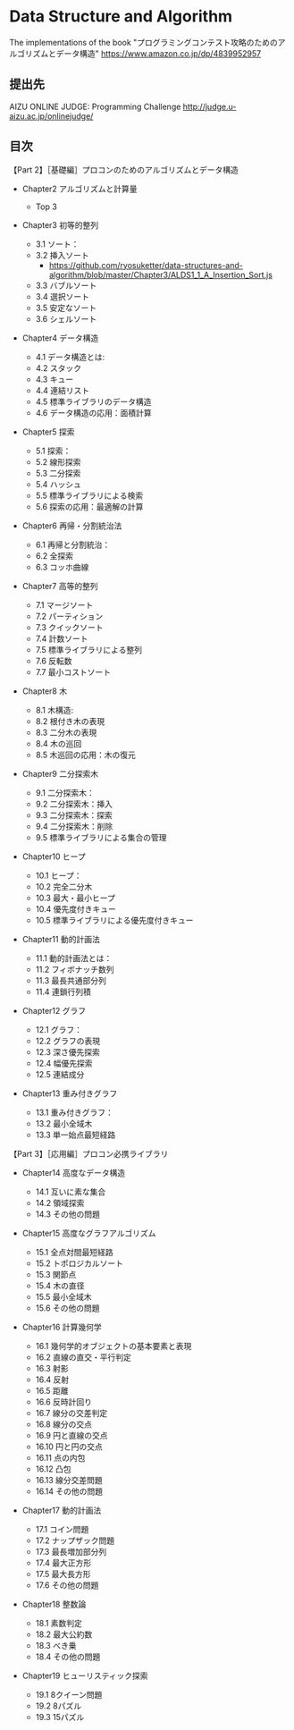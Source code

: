 # Data Structure and Algorithm
The implementations of the book "プログラミングコンテスト攻略のためのアルゴリズムとデータ構造"
https://www.amazon.co.jp/dp/4839952957

## 提出先

AIZU ONLINE JUDGE: Programming Challenge http://judge.u-aizu.ac.jp/onlinejudge/

## 目次

【Part 2】［基礎編］プロコンのためのアルゴリズムとデータ構造

- Chapter2 アルゴリズムと計算量
  - Top 3

- Chapter3 初等的整列
  - 3.1 ソート：
  - 3.2 挿入ソート
    - https://github.com/ryosuketter/data-structures-and-algorithm/blob/master/Chapter3/ALDS1_1_A_Insertion_Sort.js
  - 3.3 バブルソート
  - 3.4 選択ソート
  - 3.5 安定なソート
  - 3.6 シェルソート

- Chapter4 データ構造
  - 4.1 データ構造とは: 
  - 4.2 スタック
  - 4.3 キュー
  - 4.4 連結リスト
  - 4.5 標準ライブラリのデータ構造
  - 4.6 データ構造の応用：面積計算

- Chapter5 探索
  - 5.1 探索：
  - 5.2 線形探索
  - 5.3 二分探索
  - 5.4 ハッシュ
  - 5.5 標準ライブラリによる検索
  - 5.6 探索の応用：最適解の計算

- Chapter6 再帰・分割統治法
  - 6.1 再帰と分割統治：
  - 6.2 全探索
  - 6.3 コッホ曲線

- Chapter7 高等的整列
  - 7.1 マージソート
  - 7.2 パーティション
  - 7.3 クイックソート
  - 7.4 計数ソート
  - 7.5 標準ライブラリによる整列
  - 7.6 反転数
  - 7.7 最小コストソート

- Chapter8 木
  - 8.1 木構造: 
  - 8.2 根付き木の表現
  - 8.3 二分木の表現
  - 8.4 木の巡回
  - 8.5 木巡回の応用：木の復元

- Chapter9 二分探索木
  - 9.1 二分探索木：
  - 9.2 二分探索木：挿入
  - 9.3 二分探索木：探索
  - 9.4 二分探索木：削除
  - 9.5 標準ライブラリによる集合の管理

- Chapter10 ヒープ
  - 10.1 ヒープ：
  - 10.2 完全二分木
  - 10.3 最大・最小ヒープ
  - 10.4 優先度付きキュー
  - 10.5 標準ライブラリによる優先度付きキュー

- Chapter11 動的計画法
  - 11.1 動的計画法とは：
  - 11.2 フィボナッチ数列
  - 11.3 最長共通部分列
  - 11.4 連鎖行列積

- Chapter12 グラフ
  - 12.1 グラフ：
  - 12.2 グラフの表現
  - 12.3 深さ優先探索
  - 12.4 幅優先探索
  - 12.5 連結成分

- Chapter13 重み付きグラフ
  - 13.1 重み付きグラフ：
  - 13.2 最小全域木
  - 13.3 単一始点最短経路

【Part 3】［応用編］プロコン必携ライブラリ

- Chapter14 高度なデータ構造
  - 14.1 互いに素な集合
  - 14.2 領域探索
  - 14.3 その他の問題

- Chapter15 高度なグラフアルゴリズム
  - 15.1 全点対間最短経路
  - 15.2 トポロジカルソート
  - 15.3 関節点
  - 15.4 木の直径
  - 15.5 最小全域木
  - 15.6 その他の問題

- Chapter16 計算幾何学
  - 16.1 幾何学的オブジェクトの基本要素と表現
  - 16.2 直線の直交・平行判定
  - 16.3 射影
  - 16.4 反射
  - 16.5 距離
  - 16.6 反時計回り
  - 16.7 線分の交差判定
  - 16.8 線分の交点
  - 16.9 円と直線の交点
  - 16.10 円と円の交点
  - 16.11 点の内包
  - 16.12 凸包
  - 16.13 線分交差問題
  - 16.14 その他の問題

- Chapter17 動的計画法
  - 17.1 コイン問題
  - 17.2 ナップザック問題
  - 17.3 最長増加部分列
  - 17.4 最大正方形
  - 17.5 最大長方形
  - 17.6 その他の問題

- Chapter18 整数論
  - 18.1 素数判定
  - 18.2 最大公約数
  - 18.3 べき乗
  - 18.4 その他の問題

- Chapter19 ヒューリスティック探索
  - 19.1 8クイーン問題
  - 19.2 8パズル
  - 19.3 15パズル